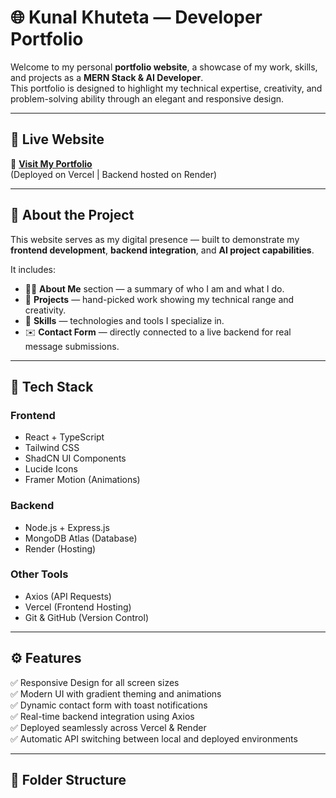 # 🌐 Kunal Khuteta — Developer Portfolio

Welcome to my personal **portfolio website**, a showcase of my work, skills, and projects as a **MERN Stack & AI Developer**.  
This portfolio is designed to highlight my technical expertise, creativity, and problem-solving ability through an elegant and responsive design.

---

## 🚀 Live Website
🔗 **[Visit My Portfolio](https://kunalkhuteta-portfolio.vercel.app/)**  
(Deployed on Vercel | Backend hosted on Render)

---

## 🧠 About the Project

This website serves as my digital presence — built to demonstrate my **frontend development**, **backend integration**, and **AI project capabilities**.

It includes:
- 👨‍💻 **About Me** section — a summary of who I am and what I do.  
- 💼 **Projects** — hand-picked work showing my technical range and creativity.  
- 🧩 **Skills** — technologies and tools I specialize in.  
- ✉️ **Contact Form** — directly connected to a live backend for real message submissions.  

---

## 🧩 Tech Stack

### **Frontend**
- React + TypeScript  
- Tailwind CSS  
- ShadCN UI Components  
- Lucide Icons  
- Framer Motion (Animations)  

### **Backend**
- Node.js + Express.js  
- MongoDB Atlas (Database)  
- Render (Hosting)

### **Other Tools**
- Axios (API Requests)  
- Vercel (Frontend Hosting)  
- Git & GitHub (Version Control)

---

## ⚙️ Features

✅ Responsive Design for all screen sizes  
✅ Modern UI with gradient theming and animations  
✅ Dynamic contact form with toast notifications  
✅ Real-time backend integration using Axios  
✅ Deployed seamlessly across Vercel & Render  
✅ Automatic API switching between local and deployed environments  

---

## 🧰 Folder Structure

